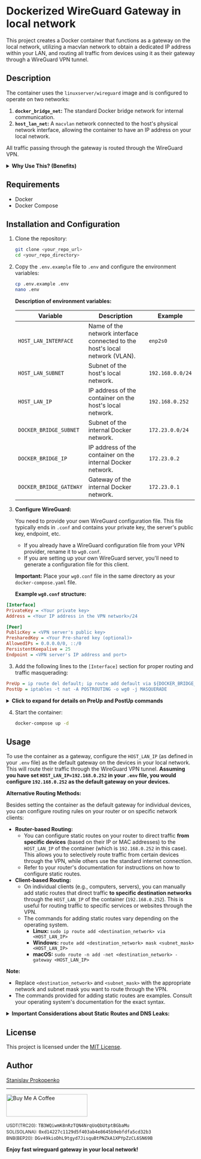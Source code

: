 # Dockerized WireGuard Gateway in local network

This project creates a Docker container that functions as a gateway on the local network, utilizing a macvlan network to obtain a dedicated IP address within your LAN, and routing all traffic from devices using it as their gateway through a WireGuard VPN tunnel.

## Description

The container uses the `linuxserver/wireguard` image and is configured to operate on two networks:

1. **`docker_bridge_net`:** The standard Docker bridge network for internal communication.
2. **`host_lan_net`:** A `macvlan` network connected to the host's physical network interface, allowing the container to have an IP address on your local network.

All traffic passing through the gateway is routed through the WireGuard VPN.

<details>
  <summary><b>Why Use This? (Benefits)</b></summary>

  This project offers a powerful and flexible alternative to running VPN clients on individual devices or routers, providing:

  *   **Faster Speeds:** Offloads VPN processing from your router to a more powerful machine, resulting in significantly faster VPN speeds. Ideal if your router struggles with WireGuard encryption.
  *   **Unlimited Devices:** Connect all your devices through a single VPN connection, bypassing limitations imposed by some VPN providers on the number of simultaneous connections.
  *   **Simplified Management:** No need to install VPN clients on each device. Manage your VPN connection and routing rules centrally from the Docker container.
  *   **Increased Control:**  Choose which devices or even specific traffic goes through the VPN, giving you more control over your network.
  *   **Potentially Avoid ISP Throttling:** Using WireGuard on a dedicated gateway might help mitigate the impact of ISP throttling on VPN traffic.

  **In short, this solution is ideal if you want a faster, more flexible, and centrally managed VPN setup for your home network, especially if your router's VPN performance is lacking or your VPN provider limits device connections.**
</details>

## Requirements

*   Docker
*   Docker Compose

## Installation and Configuration

1. Clone the repository:

    ```bash
    git clone <your_repo_url>
    cd <your_repo_directory>
    ```

2. Copy the `.env.example` file to `.env` and configure the environment variables:

    ```bash
    cp .env.example .env
    nano .env
    ```

    **Description of environment variables:**

    | Variable              | Description                                                                    | Example          |
    | --------------------- | ------------------------------------------------------------------------------ | ---------------- |
    | `HOST_LAN_INTERFACE` | Name of the network interface connected to the host's local network (VLAN).     | `enp2s0`         |
    | `HOST_LAN_SUBNET`    | Subnet of the host's local network.                                             | `192.168.0.0/24`    |
    | `HOST_LAN_IP`        | IP address of the container on the host's local network.                       | `192.168.0.252`     |
    | `DOCKER_BRIDGE_SUBNET` | Subnet of the internal Docker network.                                         | `172.23.0.0/24` |
    | `DOCKER_BRIDGE_IP`    | IP address of the container on the internal Docker network.                    | `172.23.0.2`    |
    | `DOCKER_BRIDGE_GATEWAY` | Gateway of the internal Docker network.                                      | `172.23.0.1`    |

3. **Configure WireGuard:**

    You need to provide your own WireGuard configuration file. This file typically ends in `.conf` and contains your private key, the server's public key, endpoint, etc.

    *   If you already have a WireGuard configuration file from your VPN provider, rename it to `wg0.conf`.
    *   If you are setting up your own WireGuard server, you'll need to generate a configuration file for this client.

    **Important:** Place your `wg0.conf` file in the same directory as your `docker-compose.yaml` file.

    **Example `wg0.conf` structure:**
```ini
[Interface]
PrivateKey = <Your private key>
Address = <Your IP address in the VPN network>/24

[Peer]
PublicKey = <VPN server's public key>
PresharedKey = <Your Pre-shared key (optional)>
AllowedIPs = 0.0.0.0/0, ::/0
PersistentKeepalive = 25
Endpoint = <VPN server's IP address and port>
```

3. Add the following lines to the `[Interface]` section for proper routing and traffic masquerading:
```ini
PreUp = ip route del default; ip route add default via ${DOCKER_BRIDGE_GATEWAY} dev eth0; iptables -t nat -A POSTROUTING -o eth0 -j MASQUERADE
PostUp = iptables -t nat -A POSTROUTING -o wg0 -j MASQUERADE
```
<details>
  <summary><b>Click to expand for details on PreUp and PostUp commands</b></summary>

  These commands perform the following actions:

  -   **`PreUp`:**
      -   `ip route del default`: Deletes the default route.
      -   `ip route add default via ${DOCKER_BRIDGE_GATEWAY} dev eth0`: Adds the default route through the Docker bridge network.
      -   `iptables -t nat -A POSTROUTING -o eth0 -j MASQUERADE`: Enables masquerading (NAT) for traffic exiting through `eth0`.
  -   **`PostUp`:**
      -   `iptables -t nat -A POSTROUTING -o wg0 -j MASQUERADE`: Enables masquerading (NAT) for traffic exiting through the `wg0` interface (VPN tunnel).

</details>


4. Start the container:

    ```bash
    docker-compose up -d
    ```

## Usage

To use the container as a gateway, configure the `HOST_LAN_IP` (as defined in your `.env` file) as the default gateway on the devices in your local network. This will route their traffic through the WireGuard VPN tunnel. **Assuming you have set `HOST_LAN_IP=192.168.0.252` in your `.env` file, you would configure `192.168.0.252` as the default gateway on your devices.**

**Alternative Routing Methods:**

Besides setting the container as the default gateway for individual devices, you can configure routing rules on your router or on specific network clients:

*   **Router-based Routing:**
    *   You can configure static routes on your router to direct traffic **from specific devices** (based on their IP or MAC addresses) to the `HOST_LAN_IP` of the container (which is `192.168.0.252` in this case). This allows you to selectively route traffic from certain devices through the VPN, while others use the standard internet connection.
    *   Refer to your router's documentation for instructions on how to configure static routes.
*   **Client-based Routing:**
    *   On individual clients (e.g., computers, servers), you can manually add static routes that direct traffic **to specific destination networks** through the `HOST_LAN_IP` of the container (`192.168.0.252`). This is useful for routing traffic to specific services or websites through the VPN.
    *   The commands for adding static routes vary depending on the operating system.
        *   **Linux:**  `sudo ip route add <destination_network> via <HOST_LAN_IP>`
        *   **Windows:** `route add <destination_network> mask <subnet_mask> <HOST_LAN_IP>`
        *   **macOS:** `sudo route -n add -net <destination_network> -gateway <HOST_LAN_IP>`

**Note:**

*   Replace `<destination_network>` and `<subnet_mask>` with the appropriate network and subnet mask you want to route through the VPN.
*   The commands provided for adding static routes are examples. Consult your operating system's documentation for the exact syntax.
<details>
  <summary><b>Important Considerations about Static Routes and DNS Leaks:</b></summary>


*   **Potential DNS Leaks:** When using static routes, especially client-based, your DNS requests might still be sent through your regular internet connection, potentially revealing your browsing activity to your ISP or other parties. This is because static routes typically only affect the routing of IP packets, not the DNS resolution process.
*   **Mitigation:** To minimize the risk of DNS leaks when using static routes:
    *   **Configure your devices to use the DNS servers provided by your VPN provider.** This ensures that your DNS requests are also routed through the VPN tunnel, **provided you have added a static route for these DNS servers to go through the VPN gateway ( `192.168.0.252` in this case).** You can usually find these DNS server addresses in your VPN provider's documentation or client application.
        **Example:** If your VPN provider's DNS server is `1.1.1.1`, you would add a static route for this IP address via the gateway, similar to the examples for destination networks given above. For instance:
         **On Linux:**
         ```bash
         sudo ip route add 1.1.1.1 via 192.168.0.252
         ```
         **On Windows:**
         ```bash
         route add 1.1.1.1 mask 255.255.255.255 192.168.0.252
         ```
         **On macOS:**
         ```bash
         sudo route -n add -host 10.8.0.1 -gateway 192.168.0.252
         ```
    *   **Use DNS Leak Test websites:** After configuring static routes, use websites like `dnsleaktest.com` or `ipleak.net` to check if your DNS requests are leaking.
    *   **Consider using the container as your default gateway:** If possible, setting the container as the default gateway for your devices is the most reliable way to avoid DNS leaks, as it forces all traffic, including DNS requests, through the VPN tunnel
      </details>
## License

This project is licensed under the [MIT License](LICENSE).

## Author

[Stanislav Prokopenko](https://github.com/kitsune0n)

---
<div>
<a href="https://www.buymeacoffee.com/KitsuneOnline" target="_blank"><img src="https://cdn.buymeacoffee.com/buttons/v2/default-yellow.png" alt="Buy Me A Coffee" style="height: 60px !important;width: 217px !important;" ></a>
</div>

<small>USDT(TRC20):</small> `TB3WQiwmK8nRzTQN4NrqUoQbUtptBGbaMu`  
<small>SOL(SOLANA):</small> `0xd14227c1129d5f403ab4e8645b9ebfdfa5cd32b3`  
<small>BNB(BEP20):</small> `DGv49kioDhL9tgyd7JisquBtPNZkA1XPYpZzCL6SN69B`

**Enjoy fast wireguard gateway in your local network!**

